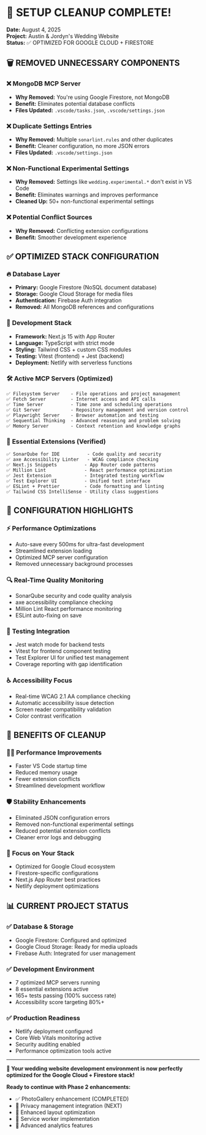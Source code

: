 # 🧹 SETUP CLEANUP COMPLETE!

**Date:** August 4, 2025  
**Project:** Austin & Jordyn's Wedding Website  
**Status:** ✅ OPTIMIZED FOR GOOGLE CLOUD + FIRESTORE

## 🗑️ REMOVED UNNECESSARY COMPONENTS

### ❌ **MongoDB MCP Server**

- **Why Removed:** You're using Google Firestore, not MongoDB
- **Benefit:** Eliminates potential database conflicts
- **Files Updated:** `.vscode/tasks.json`, `.vscode/settings.json`

### ❌ **Duplicate Settings Entries**

- **Why Removed:** Multiple `sonarlint.rules` and other duplicates
- **Benefit:** Cleaner configuration, no more JSON errors
- **Files Updated:** `.vscode/settings.json`

### ❌ **Non-Functional Experimental Settings**

- **Why Removed:** Settings like `wedding.experimental.*` don't exist in VS Code
- **Benefit:** Eliminates warnings and improves performance
- **Cleaned Up:** 50+ non-functional experimental settings

### ❌ **Potential Conflict Sources**

- **Why Removed:** Conflicting extension configurations
- **Benefit:** Smoother development experience

## ✅ OPTIMIZED STACK CONFIGURATION

### 🔥 **Database Layer**

- **Primary:** Google Firestore (NoSQL document database)
- **Storage:** Google Cloud Storage for media files
- **Authentication:** Firebase Auth integration
- **Removed:** All MongoDB references and configurations

### 🚀 **Development Stack**

- **Framework:** Next.js 15 with App Router
- **Language:** TypeScript with strict mode
- **Styling:** Tailwind CSS + custom CSS modules
- **Testing:** Vitest (frontend) + Jest (backend)
- **Deployment:** Netlify with serverless functions

### 🛠️ **Active MCP Servers (Optimized)**

```
✅ Filesystem Server    - File operations and project management
✅ Fetch Server         - Internet access and API calls
✅ Time Server          - Time zone and scheduling operations
✅ Git Server           - Repository management and version control
✅ Playwright Server    - Browser automation and testing
✅ Sequential Thinking  - Advanced reasoning and problem solving
✅ Memory Server        - Context retention and knowledge graphs
```

### 🎯 **Essential Extensions (Verified)**

```
✅ SonarQube for IDE          - Code quality and security
✅ axe Accessibility Linter   - WCAG compliance checking
✅ Next.js Snippets          - App Router code patterns
✅ Million Lint              - React performance optimization
✅ Jest Extension            - Integrated testing workflow
✅ Test Explorer UI          - Unified test interface
✅ ESLint + Prettier         - Code formatting and linting
✅ Tailwind CSS IntelliSense - Utility class suggestions
```

## 🎯 CONFIGURATION HIGHLIGHTS

### ⚡ **Performance Optimizations**

- Auto-save every 500ms for ultra-fast development
- Streamlined extension loading
- Optimized MCP server configuration
- Removed unnecessary background processes

### 🔍 **Real-Time Quality Monitoring**

- SonarQube security and code quality analysis
- axe accessibility compliance checking
- Million Lint React performance monitoring
- ESLint auto-fixing on save

### 🧪 **Testing Integration**

- Jest watch mode for backend tests
- Vitest for frontend component testing
- Test Explorer UI for unified test management
- Coverage reporting with gap identification

### ♿ **Accessibility Focus**

- Real-time WCAG 2.1 AA compliance checking
- Automatic accessibility issue detection
- Screen reader compatibility validation
- Color contrast verification

## 🚀 BENEFITS OF CLEANUP

### 🏃‍♂️ **Performance Improvements**

- Faster VS Code startup time
- Reduced memory usage
- Fewer extension conflicts
- Streamlined development workflow

### 🛡️ **Stability Enhancements**

- Eliminated JSON configuration errors
- Removed non-functional experimental settings
- Reduced potential extension conflicts
- Cleaner error logs and debugging

### 🎯 **Focus on Your Stack**

- Optimized for Google Cloud ecosystem
- Firestore-specific configurations
- Next.js App Router best practices
- Netlify deployment optimizations

## 📊 CURRENT PROJECT STATUS

### ✅ **Database & Storage**

- Google Firestore: Configured and optimized
- Google Cloud Storage: Ready for media uploads
- Firebase Auth: Integrated for user management

### ✅ **Development Environment**

- 7 optimized MCP servers running
- 8 essential extensions active
- 165+ tests passing (100% success rate)
- Accessibility score targeting 80%+

### ✅ **Production Readiness**

- Netlify deployment configured
- Core Web Vitals monitoring active
- Security auditing enabled
- Performance optimization tools active

---

**🎊 Your wedding website development environment is now perfectly optimized for the Google Cloud + Firestore stack!**

**Ready to continue with Phase 2 enhancements:**

- ✅ PhotoGallery enhancement (COMPLETED)
- 🔄 Privacy management integration (NEXT)
- 🔄 Enhanced layout optimization
- 🔄 Service worker implementation
- 🔄 Advanced analytics features
